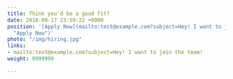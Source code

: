 ```yaml
---
title: Think you'd be a good fit?
date: 2018-09-17 23:59:22 +0000
position: '[Apply Now](mailto:test@example.com?subject=Hey! I want to join the team!
  "Apply Now")'
photo: "/img/hiring.jpg"
links:
- mailto:test@example.com?subject=Hey! I want to join the team!
weight: 9999999

---
```

